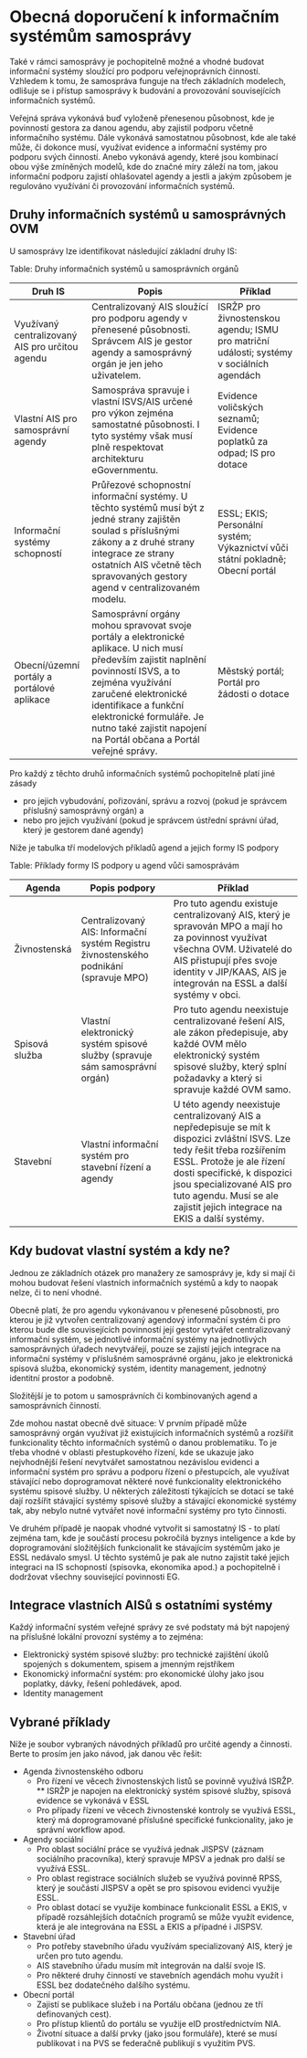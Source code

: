 # Obecná doporučení k informačním systémům samosprávy


Také v rámci samosprávy je pochopitelně možné a vhodné budovat informační systémy sloužící pro podporu veřejnoprávních činností. Vzhledem k tomu, že samospráva funguje na třech základních modelech, odlišuje se i přístup samosprávy k budování a provozování souvisejících informačních systémů. 


Veřejná správa vykonává buď vyloženě přenesenou působnost, kde je povinností gestora za danou agendu, aby zajistil podporu včetně informačního systému. Dále vykonává samostatnou působnost, kde ale také může, či dokonce musí, využívat evidence a informační systémy pro podporu svých činností. Anebo vykonává agendy, které jsou kombinací obou výše zmíněných modelů, kde do značné míry záleží na tom, jakou informační podporu zajistí ohlašovatel agendy a jestli a jakým způsobem je regulováno využívání či provozování informačních systémů.


## Druhy informačních systémů u samosprávných OVM


U samosprávy lze identifikovat následující základní druhy IS:


Table: Druhy informačních systémů u samosprávních orgánů


| Druh IS | Popis | Příklad
|-----|-----|-----|
| Využívaný centralizovaný AIS pro určitou agendu | Centralizovaný AIS sloužící pro podporu agendy v přenesené působnosti. Správcem AIS je gestor agendy a samosprávný orgán je jen jeho uživatelem. | ISRŽP pro živnostenskou agendu; ISMU pro matriční události; systémy v sociálních agendách
| Vlastní AIS pro samosprávní agendy | Samospráva spravuje i vlastní ISVS/AIS určené pro výkon zejména samostatné působnosti. I tyto systémy však musí plně respektovat architekturu eGovernmentu. | Evidence voličských seznamů; Evidence poplatků za odpad; IS pro dotace | Evidence rybářských lístků
| Informační systémy schopností | Průřezové schopnostní informační systémy. U těchto systémů musí být z jedné strany zajištěn soulad s příslušnými zákony a z druhé strany integrace ze strany ostatních AIS včetně těch spravovaných gestory agend v centralizovaném modelu. | ESSL; EKIS; Personální systém; Výkaznictví vůči státní pokladně; Obecní portál
| Obecní/územní portály a portálové aplikace | Samosprávní orgány mohou spravovat svoje portály a elektronické aplikace. U nich musí především zajistit naplnění povinností ISVS, a to zejména využívání zaručené elektronické identifikace a funkční elektronické formuláře. Je nutno také zajistit napojení na Portál občana a Portál veřejné správy. | Městský portál; Portál pro žádosti o dotace


Pro každý z těchto druhů informačních systémů pochopitelně platí jiné zásady


* pro jejich vybudování, pořizování, správu a rozvoj (pokud je správcem příslušný samosprávný orgán) a 
* nebo pro jejich využívání (pokud je správcem ústřední správní úřad, který je gestorem dané agendy)




Níže je tabulka tří modelových příkladů agend a jejich formy IS podpory


Table: Příklady formy IS podpory u agend vůči samosprávám


| Agenda | Popis podpory | Příklad
|-----|-----|-----
| Živnostenská | Centralizovaný AIS: Informační systém Registru živnostenského podnikání (spravuje MPO) | Pro tuto agendu existuje centralizovaný AIS, který je spravován MPO a mají ho za povinnost využívat všechna OVM. Uživatelé do AIS přistupují přes svoje identity v JIP/KAAS, AIS je integrován na ESSL a další systémy v obci.
| Spisová služba | Vlastní elektronický systém spisové služby (spravuje sám samosprávní orgán) | Pro tuto agendu neexistuje centralizované řešení AIS, ale zákon předepisuje, aby každé OVM mělo elektronický systém spisové služby, který splní požadavky a který si spravuje každé OVM samo.
| Stavební | Vlastní informační systém pro stavební řízení a agendy | U této agendy neexistuje centralizovaný AIS a nepředepisuje se mít k dispozici zvláštní ISVS. Lze tedy řešit třeba rozšířením ESSL. Protože je ale řízení dosti specifické, k dispozici jsou specializované AIS pro tuto agendu. Musí se ale zajistit jejich integrace na EKIS a další systémy.| 


## Kdy budovat vlastní systém a kdy ne?


Jednou ze základních otázek pro manažery ze samosprávy je, kdy si mají či mohou budovat řešení vlastních informačních systémů a kdy to naopak nelze, či to není vhodné.


Obecně platí, že pro agendu vykonávanou v přenesené působnosti, pro kterou je již vytvořen centralizovaný agendový informační systém či pro kterou bude dle souvisejících povinností její gestor vytvářet centralizovaný informační systém, se jednotlivé informační systémy na jednotlivých samosprávných úřadech nevytvářejí, pouze se zajistí jejich integrace na informační systémy v příslušném samosprávné orgánu, jako je elektronická spisová služba, ekonomický systém, identity management, jednotný identitní prostor a podobně.


Složitější je to potom u samosprávních či kombinovaných agend a samosprávních činností. 

Zde mohou nastat obecně dvě situace: V prvním případě může samosprávný orgán využívat již existujících informačních systémů a rozšířit funkcionality těchto informačních systémů o danou problematiku. To je třeba vhodné v oblasti přestupkového řízení, kde se ukazuje jako nejvhodnější řešení nevytvářet samostatnou nezávislou evidenci a informační systém pro správu a podporu řízení o přestupcích, ale využívat stávající nebo doprogramovat některé nové funkcionality elektronického systému spisové služby. U některých záležitostí týkajících se dotací se také dají rozšířit stávající systémy spisové služby a stávající ekonomické systémy tak, aby nebylo nutné vytvářet nové informační systémy pro tyto činnosti. 

Ve druhém případě je naopak vhodné vytvořit si samostatný IS - to platí zejména tam, kde je součástí procesu pokročilá byznys inteligence a kde by doprogramování složitějších funkcionalit ke stávajícím systémům jako je ESSL nedávalo smysl. U těchto systémů je pak ale nutno zajistit také jejich integraci na IS schopností (spisovka, ekonomika apod.) a pochopitelně i dodržovat všechny související povinnosti EG.




## Integrace vlastních AISů s ostatními systémy

Každý informační systém veřejné správy ze své podstaty má být napojený na příslušné lokální provozní systémy a to zejména:

* Elektronický systém spisové služby: pro technické zajištění úkolů spojených s dokumentem, spisem a jmenným rejstříkem
* Ekonomický informační systém: pro ekonomické úlohy jako jsou poplatky, dávky, řešení pohledávek, apod.
* Identity management

## Vybrané příklady


Níže je soubor vybraných návodných příkladů pro určité agendy a činnosti. Berte to prosím jen jako návod, jak danou věc řešit:


* Agenda živnostenského odboru
    * Pro řízení ve věcech živnostenských listů se povinně využívá ISRŽP.
    ** ISRŽP je napojen na elektronický systém spisové služby, spisová evidence se vykonává v ESSL
    * Pro případy řízení ve věcech živnostenské kontroly se využívá ESSL, který má doprogramované příslušné specifické funkcionality, jako je správní workflow apod.
* Agendy sociální
    * Pro oblast sociální práce se využívá jednak JISPSV (záznam sociálního pracovníka), který spravuje MPSV a jednak pro další se využívá ESSL.
    * Pro oblast registrace sociálních služeb se využívá povinně RPSS, který je součástí JISPSV a opět se pro spisovou evidenci využije ESSL.
    * Pro oblast dotací se využije kombinace funkcionalit ESSL a EKIS, v případě rozsáhlejších dotačních programů se může využít evidence, která je ale integrována na ESSL a EKIS a případné i JISPSV.
* Stavební úřad
    * Pro potřeby stavebního úřadu využívám specializovaný AIS, který je určen pro tuto agendu.
    * AIS stavebního úřadu musím mít integrován na další svoje IS.
    * Pro některé druhy činností ve stavebních agendách mohu využít i ESSL bez dodatečného dalšího systému.
* Obecní portál
    * Zajistí se publikace služeb i na Portálu občana (jednou ze tří definovaných cest).
    * Pro přístup klientů do portálu se využije eID prostřednictvím NIA.
    * Životní situace a další prvky (jako jsou formuláře), které se musí publikovat i na PVS se federačně publikují s využitím PVS.






